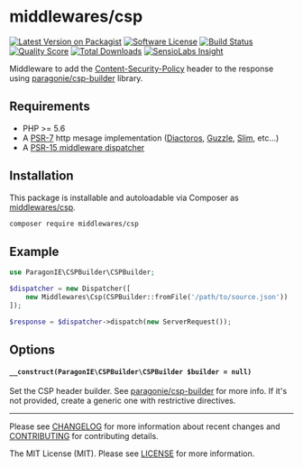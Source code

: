# middlewares/csp

[![Latest Version on Packagist][ico-version]][link-packagist]
[![Software License][ico-license]](LICENSE)
[![Build Status][ico-travis]][link-travis]
[![Quality Score][ico-scrutinizer]][link-scrutinizer]
[![Total Downloads][ico-downloads]][link-downloads]
[![SensioLabs Insight][ico-sensiolabs]][link-sensiolabs]

Middleware to add the [Content-Security-Policy](https://content-security-policy.com/) header to the response using [paragonie/csp-builder](https://github.com/paragonie/csp-builder) library.

## Requirements

* PHP >= 5.6
* A [PSR-7](https://packagist.org/providers/psr/http-message-implementation) http mesage implementation ([Diactoros](https://github.com/zendframework/zend-diactoros), [Guzzle](https://github.com/guzzle/psr7), [Slim](https://github.com/slimphp/Slim), etc...)
* A [PSR-15 middleware dispatcher](https://github.com/middlewares/awesome-psr15-middlewares#dispatcher)

## Installation

This package is installable and autoloadable via Composer as [middlewares/csp](https://packagist.org/packages/middlewares/csp).

```sh
composer require middlewares/csp
```

## Example

```php
use ParagonIE\CSPBuilder\CSPBuilder;

$dispatcher = new Dispatcher([
	new Middlewares\Csp(CSPBuilder::fromFile('/path/to/source.json'))
]);

$response = $dispatcher->dispatch(new ServerRequest());
```

## Options

#### `__construct(ParagonIE\CSPBuilder\CSPBuilder $builder = null)`

Set the CSP header builder. See [paragonie/csp-builder](https://github.com/paragonie/csp-builder) for more info. If it's not provided, create a generic one with restrictive directives.

---

Please see [CHANGELOG](CHANGELOG.md) for more information about recent changes and [CONTRIBUTING](CONTRIBUTING.md) for contributing details.

The MIT License (MIT). Please see [LICENSE](LICENSE) for more information.

[ico-version]: https://img.shields.io/packagist/v/middlewares/csp.svg?style=flat-square
[ico-license]: https://img.shields.io/badge/license-MIT-brightgreen.svg?style=flat-square
[ico-travis]: https://img.shields.io/travis/middlewares/csp/master.svg?style=flat-square
[ico-scrutinizer]: https://img.shields.io/scrutinizer/g/middlewares/csp.svg?style=flat-square
[ico-downloads]: https://img.shields.io/packagist/dt/middlewares/csp.svg?style=flat-square
[ico-sensiolabs]: https://img.shields.io/sensiolabs/i/570e79c8-0170-438f-ba97-72eeaadee868.svg?style=flat-square

[link-packagist]: https://packagist.org/packages/middlewares/csp
[link-travis]: https://travis-ci.org/middlewares/csp
[link-scrutinizer]: https://scrutinizer-ci.com/g/middlewares/csp
[link-downloads]: https://packagist.org/packages/middlewares/csp
[link-sensiolabs]: https://insight.sensiolabs.com/projects/570e79c8-0170-438f-ba97-72eeaadee868
